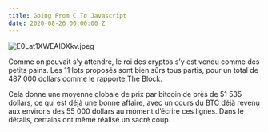 ```yaml
---
title: Going From C To Javascript
date: 2020-08-26 00:00:00 Z
---
```


![E0Lat1XWEAIDXkv.jpeg](/uploads/E0Lat1XWEAIDXkv.jpeg)

Comme on pouvait s’y attendre, le roi des cryptos s’y est vendu comme des petits pains. Les 11 lots proposés sont bien sûrs tous partis, pour un total de 487 000 dollars comme le rapporte The Block.

Cela donne une moyenne globale de prix par bitcoin de près de 51 535 dollars, ce qui est déjà une bonne affaire, avec un cours du BTC déjà revenu aux environs des 55 000 dollars au moment d’écrire ces lignes. Dans le détails, certains ont même réalisé un sacré coup.
